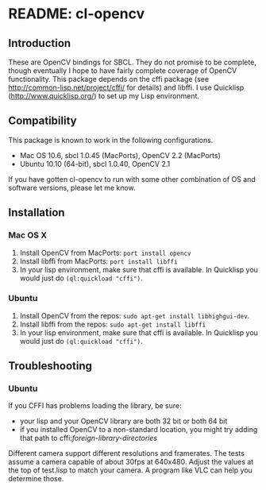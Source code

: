 # README: cl-opencv #


## Introduction ##

These are OpenCV bindings for SBCL. They do not promise to be
complete, though eventually I hope to have fairly complete coverage of
OpenCV functionality. This package depends on the cffi package (see
http://common-lisp.net/project/cffi/ for details) and libffi. I use
Quicklisp (http://www.quicklisp.org/) to set up my Lisp environment.


## Compatibility ##

This package is known to work in the following configurations.

 - Mac OS 10.6, sbcl 1.0.45 (MacPorts), OpenCV 2.2 (MacPorts)
 - Ubuntu 10.10 (64-bit), sbcl 1.0.40, OpenCV 2.1

If you have gotten cl-opencv to run with some other combination of OS
and software versions, please let me know.


## Installation ##

### Mac OS X ###

 1. Install OpenCV from MacPorts: `port install opencv`
 2. Install libffi from MacPorts: `port install libffi`
 3. In your lisp environment, make sure that cffi is available. In
    Quicklisp you would just do `(ql:quickload "cffi")`.

### Ubuntu ###

 1. Install OpenCV from the repos: `sudo apt-get install libhighgui-dev`.
 2. Install libffi from the repos: `sudo apt-get install libffi`
 3. In your lisp environment, make sure that cffi is available. In
    Quicklisp you would just do `(ql:quickload "cffi")`.


## Troubleshooting ##

### Ubuntu ###

If you CFFI has problems loading the library, be sure:
 * your lisp and your OpenCV library are both 32 bit or both 64 bit
 * if you installed OpenCV to a non-standard location, you might try
 adding that path to cffi:*foreign-library-directories*

Different camera support different resolutions and framerates.  The
tests assume a camera capable of about 30fps at 640x480.  Adjust the
values at the top of test.lisp to match your camera.  A program like
VLC can help you determine those.
